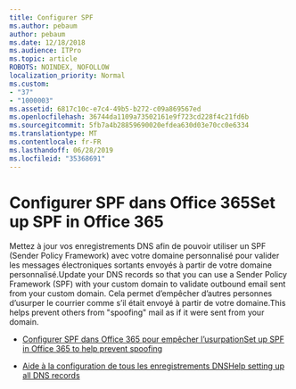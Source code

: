 ```yaml
---
title: Configurer SPF
ms.author: pebaum
author: pebaum
ms.date: 12/18/2018
ms.audience: ITPro
ms.topic: article
ROBOTS: NOINDEX, NOFOLLOW
localization_priority: Normal
ms.custom:
- "37"
- "1000003"
ms.assetid: 6817c10c-e7c4-49b5-b272-c09a869567ed
ms.openlocfilehash: 36744da1109a73502161e9f723cd228f4c21fd6b
ms.sourcegitcommit: 5fb7a4b28859690020efdea630d03e70cc0e6334
ms.translationtype: MT
ms.contentlocale: fr-FR
ms.lasthandoff: 06/28/2019
ms.locfileid: "35368691"
---
```

# <a name="set-up-spf-in-office-365"></a><span data-ttu-id="b2b4c-102">Configurer SPF dans Office 365</span><span class="sxs-lookup"><span data-stu-id="b2b4c-102">Set up SPF in Office 365</span></span>

<span data-ttu-id="b2b4c-103">Mettez à jour vos enregistrements DNS afin de pouvoir utiliser un SPF (Sender Policy Framework) avec votre domaine personnalisé pour valider les messages électroniques sortants envoyés à partir de votre domaine personnalisé.</span><span class="sxs-lookup"><span data-stu-id="b2b4c-103">Update your DNS records so that you can use a Sender Policy Framework (SPF) with your custom domain to validate outbound email sent from your custom domain.</span></span> <span data-ttu-id="b2b4c-104">Cela permet d’empêcher d’autres personnes d’usurper le courrier comme s’il était envoyé à partir de votre domaine.</span><span class="sxs-lookup"><span data-stu-id="b2b4c-104">This helps prevent others from "spoofing" mail as if it were sent from your domain.</span></span>
  
- [<span data-ttu-id="b2b4c-105">Configurer SPF dans Office 365 pour empêcher l’usurpation</span><span class="sxs-lookup"><span data-stu-id="b2b4c-105">Set up SPF in Office 365 to help prevent spoofing</span></span>](https://docs.microsoft.com/office365/SecurityCompliance/set-up-spf-in-office-365-to-help-prevent-spoofing)

- [<span data-ttu-id="b2b4c-106">Aide à la configuration de tous les enregistrements DNS</span><span class="sxs-lookup"><span data-stu-id="b2b4c-106">Help setting up all DNS records</span></span>](https://docs.microsoft.com/office365/admin/get-help-with-domains/create-dns-records-at-any-dns-hosting-provider)
